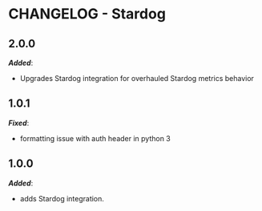 # CHANGELOG - Stardog

## 2.0.0

***Added***: 

* Upgrades Stardog integration for overhauled Stardog metrics behavior


## 1.0.1

***Fixed***: 

* formatting issue with auth header in python 3


## 1.0.0


***Added***: 

* adds Stardog integration.

